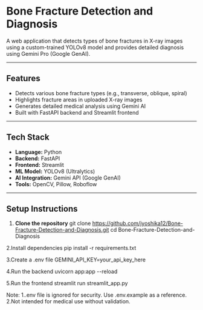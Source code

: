 # Bone Fracture Detection and Diagnosis

A web application that detects types of bone fractures in X-ray images using a custom-trained YOLOv8 model and provides detailed diagnosis using Gemini Pro (Google GenAI).

---

## Features

- Detects various bone fracture types (e.g., transverse, oblique, spiral)
- Highlights fracture areas in uploaded X-ray images
- Generates detailed medical analysis using Gemini AI
- Built with FastAPI backend and Streamlit frontend

---

## Tech Stack

- **Language:** Python
- **Backend:** FastAPI
- **Frontend:** Streamlit
- **ML Model:** YOLOv8 (Ultralytics)
- **AI Integration:** Gemini API (Google GenAI)
- **Tools:** OpenCV, Pillow, Roboflow

---

## Setup Instructions

1. **Clone the repository**
git clone https://github.com/jyoshika12/Bone-Fracture-Detection-and-Diagnosis.git
cd Bone-Fracture-Detection-and-Diagnosis

2.Install dependencies
pip install -r requirements.txt

3.Create a .env file
GEMINI_API_KEY=your_api_key_here

4.Run the backend
uvicorn app:app --reload

5.Run the frontend
streamlit run streamlit_app.py


Note:
1..env file is ignored for security. Use .env.example as a reference.
2.Not intended for medical use without validation.
